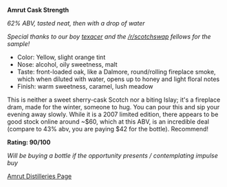 **Amrut Cask Strength**

*62% ABV, tasted neat, then with a drop of water*

*Special thanks to our boy [texacer](http://www.reddit.com/user/texacer) and the [/r/scotchswap](http://www.reddit.com/r/scotchswap) fellows for the sample!*

* Color: Yellow, slight orange tint
* Nose: alcohol, oily sweetness, malt
* Taste: front-loaded oak, like a Dalmore, round/rolling fireplace smoke, which when diluted with water, opens up to honey and light floral notes
* Finish: warm sweetness, caramel, lush meadow

This is neither a sweet sherry-cask Scotch nor a biting Islay; it's a fireplace dram, made for the winter, someone to hug.  You can pour this and sip your evening away slowly.  While it is a 2007 limited edition, there appears to be good stock online around ~$60, which at this ABV, is an incredible deal (compare to 43% abv, you are paying $42 for the bottle).  Recommend!

**Rating: 90/100**

*Will be buying a bottle if the opportunity presents / contemplating impulse buy*

[Amrut Distilleries Page](http://www.amrutdistilleries.com/asm_2.asp)